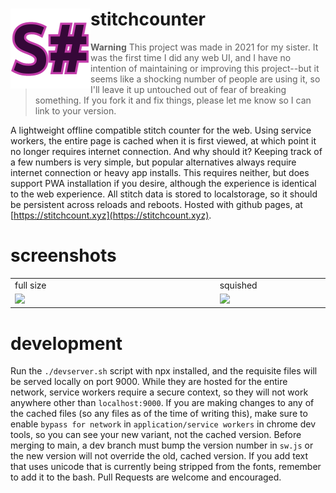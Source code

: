 <h1 overflow="auto">stitchcounter<img src="/src/icons/favicon-128.png" align="left"/></h1>

> **Warning**
> This project was made in 2021 for my sister. It was the first time I did any web UI, and I have no intention of maintaining or improving this project--but it seems like a shocking number of people are using it, so I'll leave it up untouched out of fear of breaking something. If you fork it and fix things, please let me know so I can link to your version.

A lightweight offline compatible stitch counter for the web. Using service workers, the entire page is cached when it is first viewed, at which point it no longer requires internet connection. And why should it? Keeping track of a few numbers is very simple, but popular alternatives always require internet connection or heavy app installs. This requires neither, but does support PWA installation if you desire, although the experience is identical to the web experience. All stitch data is stored to localstorage, so it should be persistent across reloads and reboots. Hosted with github pages, at [https://stitchcount.xyz](https://stitchcount.xyz).

# screenshots

<table>
  <tr>
    <td>full size</td>
    <td>squished</td>
  </tr>
  <tr>
    <td width=700><img src="https://user-images.githubusercontent.com/72410860/114925962-9d2cdf00-9de4-11eb-8f28-d6fc09ef4c02.png"/></td>
    <td width=300><img src="https://user-images.githubusercontent.com/72410860/114926026-b2097280-9de4-11eb-9c19-35faced65ef7.png"/></td>
  </tr>
</table>

# development

Run the `./devserver.sh` script with npx installed, and the requisite files will be served locally on port 9000. While they are hosted for the entire network, service workers require a secure context, so they will not work anywhere other than `localhost:9000`. If you are making changes to any of the cached files (so any files as of the time of writing this), make sure to enable `bypass for network` in `application/service workers` in chrome dev tools, so you can see your new variant, not the cached version. Before merging to main, a dev branch must bump the version number in `sw.js` or the new version will not override the old, cached version. If you add text that uses unicode that is currently being stripped from the fonts, remember to add it to the bash. Pull Requests are welcome and encouraged.
